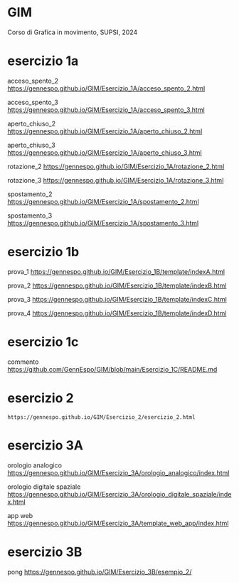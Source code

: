 # GIM
Corso di Grafica in movimento, SUPSI, 2024
# esercizio 1a

acceso_spento_2
    https://gennespo.github.io/GIM/Esercizio_1A/acceso_spento_2.html

acceso_spento_3
    https://gennespo.github.io/GIM/Esercizio_1A/acceso_spento_3.html

aperto_chiuso_2
    https://gennespo.github.io/GIM/Esercizio_1A/aperto_chiuso_2.html

aperto_chiuso_3
    https://gennespo.github.io/GIM/Esercizio_1A/aperto_chiuso_3.html

rotazione_2
    https://gennespo.github.io/GIM/Esercizio_1A/rotazione_2.html

rotazione_3
    https://gennespo.github.io/GIM/Esercizio_1A/rotazione_3.html

spostamento_2
    https://gennespo.github.io/GIM/Esercizio_1A/spostamento_2.html

spostamento_3
    https://gennespo.github.io/GIM/Esercizio_1A/spostamento_3.html

# esercizio 1b
    
prova_1
    https://gennespo.github.io/GIM/Esercizio_1B/template/indexA.html

prova_2
    https://gennespo.github.io/GIM/Esercizio_1B/template/indexB.html

prova_3
    https://gennespo.github.io/GIM/Esercizio_1B/template/indexC.html

prova_4
    https://gennespo.github.io/GIM/Esercizio_1B/template/indexD.html

# esercizio 1c
    
commento
    https://github.com/GennEspo/GIM/blob/main/Esercizio_1C/README.md

# esercizio 2
    https://gennespo.github.io/GIM/Esercizio_2/esercizio_2.html

# esercizio 3A
   
orologio analogico
    https://gennespo.github.io/GIM/Esercizio_3A/orologio_analogico/index.html

orologio digitale spaziale
        https://gennespo.github.io/GIM/Esercizio_3A/orologio_digitale_spaziale/index.html

app web
    https://gennespo.github.io/GIM/Esercizio_3A/template_web_app/index.html

# esercizio 3B

pong
    https://gennespo.github.io/GIM/Esercizio_3B/esempio_2/






